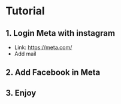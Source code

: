 # Tutorial

## 1. Login Meta with instagram
- Link: https://meta.com/
- Add mail

## 2. Add Facebook in Meta

## 3. Enjoy
